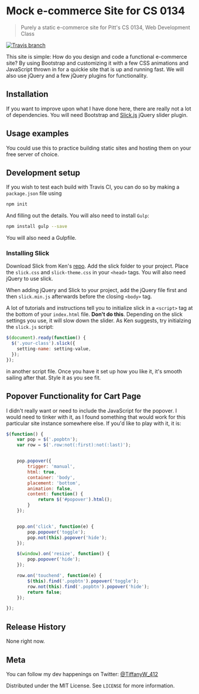 # Mock e-commerce Site for CS 0134
> Purely a static e-commerce site for Pitt's CS 0134, Web Development Class

[![Travis branch](https://travis-ci.org/twhite96/The-Lens-Cap.svg?branch=gh-pages)](https://travis-ci.org/twhite96/The-Lens-Cap)

This site is simple: How do you design and code a functional e-commerce site? By using Bootstrap and customizing it with a few CSS animations and JavaScript thrown in for a quickie site that is up and running fast. We will also use jQuery and a few jQuery plugins for functionality.

## Installation
If you want to improve upon what I have done here, there are really not a lot of dependencies. You will need Bootstrap and [Slick.js](http://kenwheeler.github.io/slick/) jQuery slider plugin.

## Usage examples

You could use this to practice building static sites and hosting them on your free server of choice.

## Development setup

If you wish to test each build with Travis CI, you can do so by making a ```package.json``` file using

```sh
npm init
```

And filling out the details. You will also need to install `Gulp`:

```sh
npm install gulp --save
```
You will also need a Gulpfile.

### Installing Slick

Download Slick from Ken's [repo](https://github.com/kenwheeler/slick/). Add the slick folder to your project. Place the `slick.css` and `slick-theme.css` in your `<head>` tags. You will also need jQuery to use slick. 

When adding jQuery and Slick to your project, add the jQuery file first and then `slick.min.js` afterwards before the closing `<body>` tag.

A lot of tutorials and instructions tell you to initialize slick in a `<script>` tag at the bottom of your `index.html` file. **Don't do this**. Depending on the slick settings you use, it will slow down the slider. As Ken suggests, try initialzing the `slick.js` script: 

```javascript
$(document).ready(function() {
  $('.your-class').slick({
    setting-name: setting-value,
  });
});
``` 

in another script file. Once you have it set up how you like it, it's smooth sailing after that. Style it as you see fit.

## Popover Functionality for Cart Page

I didn't really want or need to include the JavaScript for the popover. I would need to tinker with it, as I found something that would work for this particular site instance somewhere else. If you'd like to play with it, it is: 

```javascript
$(function() {
	var pop = $('.popbtn');
	var row = $('.row:not(:first):not(:last)');


	pop.popover({
		trigger: 'manual',
		html: true,
		container: 'body',
		placement: 'bottom',
		animation: false,
		content: function() {
			return $('#popover').html();
		}
	});


	pop.on('click', function(e) {
		pop.popover('toggle');
		pop.not(this).popover('hide');
	});

	$(window).on('resize', function() {
		pop.popover('hide');
	});

	row.on('touchend', function(e) {
		$(this).find('.popbtn').popover('toggle');
		row.not(this).find('.popbtn').popover('hide');
		return false;
	});

});
```

## Release History

None right now.

## Meta

You can follow my dev happenings on Twitter: [@TiffanyW_412](https://twitter.com/TiffanyW_412/)

Distributed under the MIT License. See ```LICENSE``` for more information.
